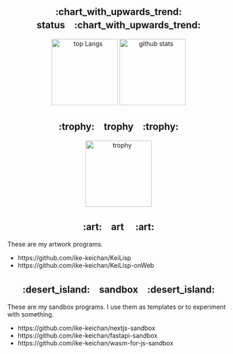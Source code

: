 <div align="center"> 
  <h2>:chart_with_upwards_trend:　status　:chart_with_upwards_trend:</h2>
  <img alt="top Langs" height="150px" src="https://github-readme-stats.vercel.app/api/top-langs/?username=ike-keichan&hide=HTML,CSS&layout=compact&theme=tokyonight" />
  <img alt="github stats" height="150px" src="https://github-readme-stats.vercel.app/api?username=ike-keichan&show_icons=true&theme=tokyonight" />
</div>
<div align="center">
  <h2>:trophy:　trophy　:trophy:</h2>
  <img alt="trophy" height="150px" src="https://github-profile-trophy.vercel.app/?username=ike-keichan&column=8&theme=tokyonight" />
</div>
<div align="center">
  <h2>:art:　art　	:art:</h2>
  <div align="left">
    <p>
      These are my artwork programs.
    </p>
    <ul>
      <li>https://github.com/ike-keichan/KeiLisp</li>
      <li>https://github.com/ike-keichan/KeiLisp-onWeb</li>
    </ul>
  </div>
</div>
<div align="center">
  <h2>:desert_island:　sandbox　:desert_island:</h2>
  <div align="left">
    <p>
      These are my sandbox programs.
      I use them as templates or to experiment with something.
    </p>
    <ul>
      <li>https://github.com/ike-keichan/nextjs-sandbox</li>
      <li>https://github.com/ike-keichan/fastapi-sandbox</li>
      <li>https://github.com/ike-keichan/wasm-for-js-sandbox</li>
    </ul>
  </div>
</div>
